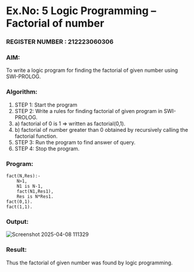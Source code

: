 # Ex.No: 5   Logic Programming – Factorial of number   
### REGISTER NUMBER : 212223060306
### AIM: 
To  write  a logic program for finding the factorial of given number using SWI-PROLOG. 
### Algorithm:
1. STEP 1: Start the program
2. STEP 2:  Write a rules for finding factorial of given program in SWI-PROLOG.
3.   a)	factorial of 0 is 1 => written as factorial(0,1).
4.   b)	factorial of number greater than 0 obtained by recursively calling the factorial    function.
5. STEP 3: Run the program  to find answer of  query.
6. STEP 4: Stop the program.

### Program:
```
fact(N,Res):-
    N>1,
    N1 is N-1,
    fact(N1,Res1),
    Res is N*Res1.
fact(0,1).
fact(1,1).

```
### Output:

![Screenshot 2025-04-08 111329](https://github.com/user-attachments/assets/5079ed49-6c2d-4a18-8e76-3cadc7182f4e)

### Result:
Thus the factorial of given number was found by logic programming. 
